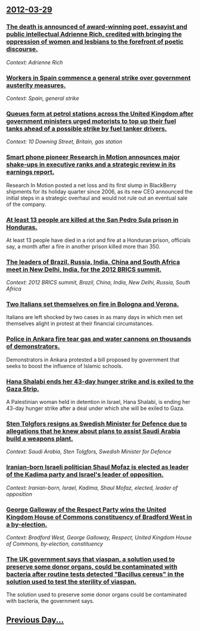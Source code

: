 ## [2012-03-29](/news/2012/03/29/index.md)

### [The death is announced of award-winning poet, essayist and public intellectual Adrienne Rich, credited with bringing the oppression of women and lesbians to the forefront of poetic discourse. ](/news/2012/03/29/the-death-is-announced-of-award-winning-poet-essayist-and-public-intellectual-adrienne-rich-credited-with-bringing-the-oppression-of-women.md)
_Context: Adrienne Rich_

### [Workers in Spain commence a general strike over government austerity measures. ](/news/2012/03/29/workers-in-spain-commence-a-general-strike-over-government-austerity-measures.md)
_Context: Spain, general strike_

### [Queues form at petrol stations across the United Kingdom after government ministers urged motorists to top up their fuel tanks ahead of a possible strike by fuel tanker drivers. ](/news/2012/03/29/queues-form-at-petrol-stations-across-the-united-kingdom-after-government-ministers-urged-motorists-to-top-up-their-fuel-tanks-ahead-of-a-po.md)
_Context: 10 Downing Street, Britain, gas station_

### [Smart phone pioneer Research in Motion announces major shake-ups in executive ranks and a strategic review in its earnings report. ](/news/2012/03/29/smart-phone-pioneer-research-in-motion-announces-major-shake-ups-in-executive-ranks-and-a-strategic-review-in-its-earnings-report.md)
Research In Motion posted a net loss and its first slump in BlackBerry shipments for its holiday quarter since 2006, as its new CEO announced the initial steps in a strategic overhaul and would not rule out an eventual sale of the company.

### [At least 13 people are killed at the San Pedro Sula prison in Honduras. ](/news/2012/03/29/at-least-13-people-are-killed-at-the-san-pedro-sula-prison-in-honduras.md)
At least 13 people have died in a riot and fire at a Honduran prison, officials say, a month after a fire in another prison killed more than 350.

### [The leaders of Brazil, Russia, India, China and South Africa meet in New Delhi, India, for the 2012 BRICS summit. ](/news/2012/03/29/the-leaders-of-brazil-russia-india-china-and-south-africa-meet-in-new-delhi-india-for-the-2012-brics-summit.md)
_Context: 2012 BRICS summit, Brazil, China, India, New Delhi, Russia, South Africa_

### [Two Italians set themselves on fire in Bologna and Verona. ](/news/2012/03/29/two-italians-set-themselves-on-fire-in-bologna-and-verona.md)
Italians are left shocked by two cases in as many days in which men set themselves alight in protest at their financial circumstances.

### [Police in Ankara fire tear gas and water cannons on thousands of demonstrators. ](/news/2012/03/29/police-in-ankara-fire-tear-gas-and-water-cannons-on-thousands-of-demonstrators.md)
Demonstrators in Ankara protested a bill proposed by government that seeks to boost the influence of Islamic schools.

### [Hana Shalabi ends her 43-day hunger strike and is exiled to the Gaza Strip. ](/news/2012/03/29/hana-shalabi-ends-her-43-day-hunger-strike-and-is-exiled-to-the-gaza-strip.md)
A Palestinian woman held in detention in Israel, Hana Shalabi, is ending her 43-day hunger strike after a deal under which she will be exiled to Gaza.

### [Sten Tolgfors resigns as Swedish Minister for Defence due to allegations that he knew about plans to assist Saudi Arabia build a weapons plant. ](/news/2012/03/29/sten-tolgfors-resigns-as-swedish-minister-for-defence-due-to-allegations-that-he-knew-about-plans-to-assist-saudi-arabia-build-a-weapons-pla.md)
_Context: Saudi Arabia, Sten Tolgfors, Swedish Minister for Defence_

### [Iranian-born Israeli politician Shaul Mofaz is elected as leader of the Kadima party and Israel's leader of opposition. ](/news/2012/03/29/iranian-born-israeli-politician-shaul-mofaz-is-elected-as-leader-of-the-kadima-party-and-israel-s-leader-of-opposition.md)
_Context: Iranian-born, Israel, Kadima, Shaul Mofaz, elected, leader of opposition_

### [George Galloway of the Respect Party wins the United Kingdom House of Commons constituency of Bradford West in a by-election. ](/news/2012/03/29/george-galloway-of-the-respect-party-wins-the-united-kingdom-house-of-commons-constituency-of-bradford-west-in-a-by-election.md)
_Context: Bradford West, George Galloway, Respect, United Kingdom House of Commons, by-election, constituency_

### [The UK government says that viaspan, a solution used to preserve some donor organs, could be contaminated with bacteria after routine tests detected "Bacillus cereus" in the solution used to test the sterility of viaspan. ](/news/2012/03/29/the-uk-government-says-that-viaspan-a-solution-used-to-preserve-some-donor-organs-could-be-contaminated-with-bacteria-after-routine-tests.md)
The solution used to preserve some donor organs could be contaminated with bacteria, the government says.

## [Previous Day...](/news/2012/03/28/index.md)

